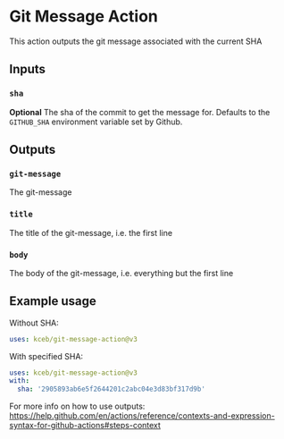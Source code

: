 # Git Message Action

This action outputs the git message associated with the current SHA

## Inputs

### `sha`

**Optional** The sha of the commit to get the message for. Defaults to the `GITHUB_SHA` environment variable set by Github.

## Outputs

### `git-message`

The git-message

### `title`

The title of the git-message, i.e. the first line

### `body`

The body of the git-message, i.e. everything but the first line

## Example usage

Without SHA:

```yaml
uses: kceb/git-message-action@v3
```

With specified SHA:

```yaml
uses: kceb/git-message-action@v3
with:
  sha: '2905893ab6e5f2644201c2abc04e3d83bf317d9b'
```

For more info on how to use outputs: https://help.github.com/en/actions/reference/contexts-and-expression-syntax-for-github-actions#steps-context
